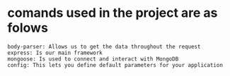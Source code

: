 
# comands used in the project are as folows

    body-parser: Allows us to get the data throughout the request
    express: Is our main framework
    mongoose: Is used to connect and interact with MongoDB
    config: This lets you define default parameters for your application


